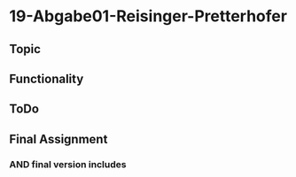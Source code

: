 # 19-Abgabe01-Reisinger-Pretterhofer
## Topic

  
## Functionality
 
  
## ToDo

  ## Final Assignment
  

  ### AND final version includes
  